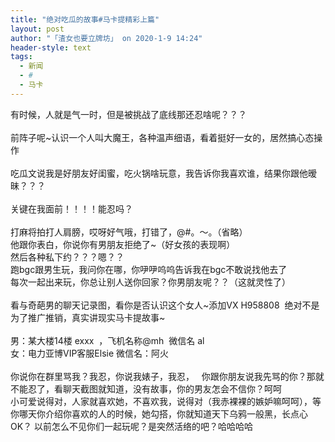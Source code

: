 ```yaml
---
title: "绝对吃瓜的故事#马卡提精彩上篇"
layout: post
author: "「渣女也要立牌坊」 on 2020-1-9 14:24"
header-style: text
tags:
  - 新闻
  - #
  - 马卡
---
```


<head></head>
<body>
  有时候，人就是气一时，但是被挑战了底线那还忍啥呢？？？
 <br> 
 <br> 前阵子呢~认识一个人叫大魔王，各种温声细语，看着挺好一女的，居然搞心态操作
 <br> 
 <br> 吃瓜文说我是好朋友好闺蜜，吃火锅啥玩意，我告诉你我喜欢谁，结果你跟他暧昧？？？
 <br> 
 <br> 关键在我面前！！！！能忍吗？
 <br> 
 <br> 打麻将拍打人肩膀，哎呀好气哦，打错了，@#。～。（省略）
 <br> 他跟你表白，你说你有男朋友拒绝了~（好女孩的表现啊）
 <br> 然后各种私下约？？？嗯？？
 <br> 跑bgc跟男生玩，我问你在哪，你吚吚呜呜告诉我在bgc不敢说找他去了
 <br> 每次一起出来玩，你总让别人送你回家？你男朋友呢？？（这就灵性了）
 <br> 
 <br> 看与奇葩男的聊天记录图，看你是否认识这个女人~添加VX H958808&nbsp;&nbsp;绝对不是为了推广推销，真实讲现实马卡提故事~
 <br> 
 <br> 男：某大楼14楼 exxx&nbsp;&nbsp;，飞机名称@mh&nbsp;&nbsp;微信名 al
 <br> 女：电力亚博VIP客服Elsie 微信名：阿火
 <br> 
 <br> 你说你在群里骂我？我忍，你说我婊子，我忍，&nbsp; &nbsp;你跟你朋友说我先骂的你？那就不能忍了，看聊天截图就知道，没有故事，你的男友怎会不信你？呵呵
 <br> 小可爱说得对，人家就喜欢她，不喜欢我，说得对（我赤裸裸的嫉妒嘛呵呵），等你哪天你介绍你喜欢的人的时候，她勾搭，你就知道天下乌鸦一般黑，长点心OK？ 以前怎么不见你们一起玩呢？是突然活络的吧？哈哈哈哈
 <br> 
 <br> 
 <br> 
 <br> 
 <br>
</body>


